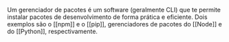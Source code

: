 Um gerenciador de pacotes é um software (geralmente CLI) que te permite instalar pacotes de desenvolvimento de forma prática e eficiente. Dois exemplos são o [[npm]] e o [[pip]], gerenciadores de pacotes do [[Node]] e do [[Python]], respectivamente.